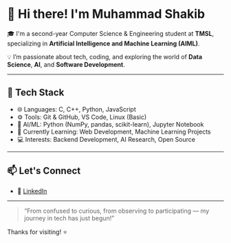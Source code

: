 <!--
## Hi there 👋


**shakibgenius/shakibgenius** is a ✨ _special_ ✨ repository because its `README.md` (this file) appears on your GitHub profile.

Here are some ideas to get you started:

- 🔭 I’m currently working on ...
- 🌱 I’m currently learning ...
- 👯 I’m looking to collaborate on ...
- 🤔 I’m looking for help with ...
- 💬 Ask me about ...
- 📫 How to reach me: ...
- 😄 Pronouns: ...
- ⚡ Fun fact: ...
-->
# 👋 Hi there! I'm Muhammad Shakib

🎓 I'm a second-year Computer Science & Engineering student at **TMSL**, specializing in **Artificial Intelligence and Machine Learning (AIML)**.

💡 I’m passionate about tech, coding, and exploring the world of **Data Science**, **AI**, and **Software Development**.

---

## 🔧 Tech Stack

- 🌐 Languages: C, C++, Python, JavaScript
- ⚙️ Tools: Git & GitHub, VS Code, Linux (Basic)
- 🧠 AI/ML: Python (NumPy, pandas, scikit-learn), Jupyter Notebook
- 🌱 Currently Learning: Web Development, Machine Learning Projects
- 💻 Interests: Backend Development, AI Research, Open Source

---

## 📫 Let's Connect

- 🔗 [LinkedIn](https://linkedin.com/in/muhammad-shakib)

---

> “From confused to curious, from observing to participating — my journey in tech has just begun!”

Thanks for visiting! ⭐️

